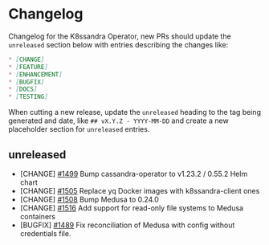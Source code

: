 # Changelog

Changelog for the K8ssandra Operator, new PRs should update the `unreleased` section below with entries describing the changes like:

```markdown
* [CHANGE]
* [FEATURE]
* [ENHANCEMENT]
* [BUGFIX]
* [DOCS]
* [TESTING]
```

When cutting a new release, update the `unreleased` heading to the tag being generated and date, like `## vX.Y.Z - YYYY-MM-DD` and create a new placeholder section for  `unreleased` entries.

## unreleased

* [CHANGE] [#1499](https://github.com/k8ssandra/k8ssandra-operator/issues/1499) Bump cassandra-operator to v1.23.2 / 0.55.2 Helm chart
* [CHANGE] [#1505](https://github.com/k8ssandra/k8ssandra-operator/issues/1505) Replace yq Docker images with k8ssandra-client ones
* [CHANGE] [#1508](https://github.com/k8ssandra/k8ssandra-operator/issues/1508) Bump Medusa to 0.24.0
* [CHANGE] [#1516](https://github.com/k8ssandra/k8ssandra-operator/pull/1516) Add support for read-only file systems to Medusa containers
* [BUGFIX] [#1489](https://github.com/k8ssandra/k8ssandra-operator/issues/1489) Fix reconciliation of Medusa with config without credentials file.
